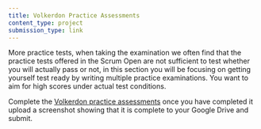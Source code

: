 ```yaml
---
title: Volkerdon Practice Assessments
content_type: project
submission_type: link
---
```


More practice tests, when taking the examination we often find that the practice tests offered in the Scrum Open are not sufficient to test whether you will actually pass or not, in this section you will be focusing on getting yourself test ready by writing multiple practice examinations. You want to aim for high scores under actual test conditions.

Complete the [Volkerdon practice assessments](https://www.volkerdon.com/bundles/agile-scrum-mock-exam) once you have completed it upload a screenshot showing that it is complete to your Google Drive and submit.
